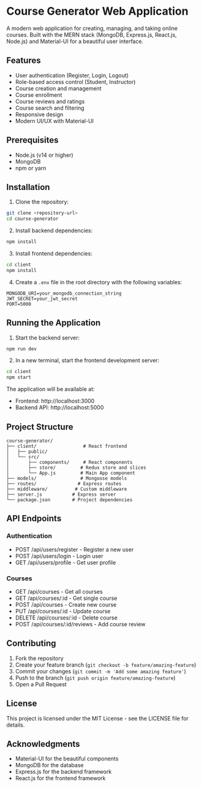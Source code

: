 # Course Generator Web Application

A modern web application for creating, managing, and taking online courses. Built with the MERN stack (MongoDB, Express.js, React.js, Node.js) and Material-UI for a beautiful user interface.

## Features

- User authentication (Register, Login, Logout)
- Role-based access control (Student, Instructor)
- Course creation and management
- Course enrollment
- Course reviews and ratings
- Course search and filtering
- Responsive design
- Modern UI/UX with Material-UI

## Prerequisites

- Node.js (v14 or higher)
- MongoDB
- npm or yarn

## Installation

1. Clone the repository:
```bash
git clone <repository-url>
cd course-generator
```

2. Install backend dependencies:
```bash
npm install
```

3. Install frontend dependencies:
```bash
cd client
npm install
```

4. Create a `.env` file in the root directory with the following variables:
```
MONGODB_URI=your_mongodb_connection_string
JWT_SECRET=your_jwt_secret
PORT=5000
```

## Running the Application

1. Start the backend server:
```bash
npm run dev
```

2. In a new terminal, start the frontend development server:
```bash
cd client
npm start
```

The application will be available at:
- Frontend: http://localhost:3000
- Backend API: http://localhost:5000

## Project Structure

```
course-generator/
├── client/                 # React frontend
│   ├── public/
│   └── src/
│       ├── components/     # React components
│       ├── store/         # Redux store and slices
│       └── App.js         # Main App component
├── models/                # Mongoose models
├── routes/               # Express routes
├── middleware/          # Custom middleware
├── server.js           # Express server
└── package.json        # Project dependencies
```

## API Endpoints

### Authentication
- POST /api/users/register - Register a new user
- POST /api/users/login - Login user
- GET /api/users/profile - Get user profile

### Courses
- GET /api/courses - Get all courses
- GET /api/courses/:id - Get single course
- POST /api/courses - Create new course
- PUT /api/courses/:id - Update course
- DELETE /api/courses/:id - Delete course
- POST /api/courses/:id/reviews - Add course review

## Contributing

1. Fork the repository
2. Create your feature branch (`git checkout -b feature/amazing-feature`)
3. Commit your changes (`git commit -m 'Add some amazing feature'`)
4. Push to the branch (`git push origin feature/amazing-feature`)
5. Open a Pull Request

## License

This project is licensed under the MIT License - see the LICENSE file for details.

## Acknowledgments

- Material-UI for the beautiful components
- MongoDB for the database
- Express.js for the backend framework
- React.js for the frontend framework 